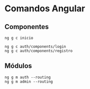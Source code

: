 # Comandos Angular

## Componentes
```
ng g c inicio

ng g c auth/components/login
ng g c auth/components/registro
```
## Módulos
```
ng g m auth --routing
ng g m admin --routing
```